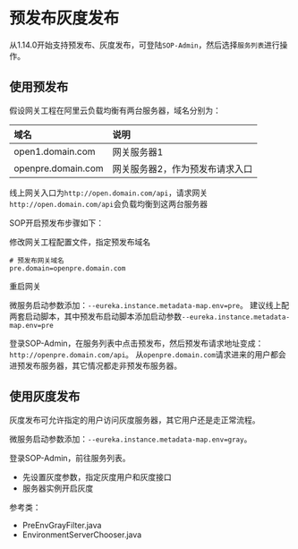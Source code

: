 # 预发布灰度发布

从1.14.0开始支持预发布、灰度发布，可登陆`SOP-Admin`，然后选择`服务列表`进行操作。

## 使用预发布

假设网关工程在阿里云负载均衡有两台服务器，域名分别为：

|域名|说明|
|:---- |:----  |
|open1.domain.com  |网关服务器1  |
|openpre.domain.com | 网关服务器2，作为预发布请求入口|

线上网关入口为`http://open.domain.com/api`，请求网关`http://open.domain.com/api`会负载均衡到这两台服务器

SOP开启预发布步骤如下：

修改网关工程配置文件，指定预发布域名

```properties
# 预发布网关域名
pre.domain=openpre.domain.com
```
重启网关

微服务启动参数添加：`--eureka.instance.metadata-map.env=pre`。
建议线上配两套启动脚本，其中预发布启动脚本添加启动参数`--eureka.instance.metadata-map.env=pre`

登录SOP-Admin，在服务列表中点击预发布，然后预发布请求地址变成：`http://openpre.domain.com/api`。
从`openpre.domain.com`请求进来的用户都会进预发布服务器，其它情况都走非预发布服务器。

## 使用灰度发布

灰度发布可允许指定的用户访问灰度服务器，其它用户还是走正常流程。

微服务启动参数添加：`--eureka.instance.metadata-map.env=gray`。

登录SOP-Admin，前往服务列表。

- 先设置灰度参数，指定灰度用户和灰度接口
- 服务器实例开启灰度

参考类：

- PreEnvGrayFilter.java
- EnvironmentServerChooser.java